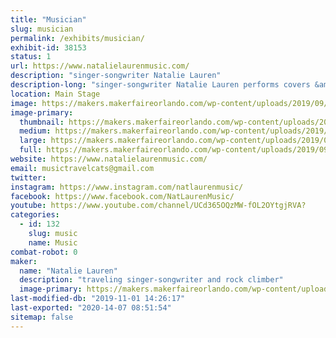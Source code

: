 ```yaml
---
title: "Musician"
slug: musician
permalink: /exhibits/musician/
exhibit-id: 38153
status: 1
url: https://www.natalielaurenmusic.com/
description: "singer-songwriter Natalie Lauren"
description-long: "singer-songwriter Natalie Lauren performs covers &amp; originals across many genres"
location: Main Stage
image: https://makers.makerfaireorlando.com/wp-content/uploads/2019/09/Photo-Feb-02-5-12-06-PM_edit-2-1-781x1024.jpg
image-primary:
  thumbnail: https://makers.makerfaireorlando.com/wp-content/uploads/2019/09/Photo-Feb-02-5-12-06-PM_edit-2-1-150x150.jpg
  medium: https://makers.makerfaireorlando.com/wp-content/uploads/2019/09/Photo-Feb-02-5-12-06-PM_edit-2-1-229x300.jpg
  large: https://makers.makerfaireorlando.com/wp-content/uploads/2019/09/Photo-Feb-02-5-12-06-PM_edit-2-1-781x1024.jpg
  full: https://makers.makerfaireorlando.com/wp-content/uploads/2019/09/Photo-Feb-02-5-12-06-PM_edit-2-1.jpg
website: https://www.natalielaurenmusic.com/
email: musictravelcats@gmail.com
twitter: 
instagram: https://www.instagram.com/natlaurenmusic/
facebook: https://www.facebook.com/NatLaurenMusic/
youtube: https://www.youtube.com/channel/UCd365OQzMW-fOL2OYtgjRVA?
categories:
  - id: 132
    slug: music
    name: Music
combat-robot: 0
maker:
  name: "Natalie Lauren"
  description: "traveling singer-songwriter and rock climber"
  image-primary: https://makers.makerfaireorlando.com/wp-content/uploads/2019/09/Photo-Feb-02-5-12-06-PM_edit-2-781x1024.jpg
last-modified-db: "2019-11-01 14:26:17"
last-exported: "2020-14-07 08:51:54"
sitemap: false
---
```

